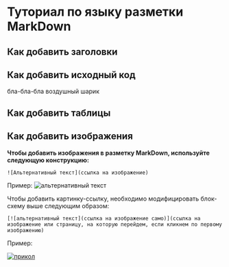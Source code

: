 # Туториал по языку разметки MarkDown

## Как добавить заголовки

## Как добавить исходный код

бла-бла-бла воздушный шарик

## Как добавить таблицы

## Как добавить изображения

**Чтобы добавить изображения в разметку MarkDown, используйте следующую конструкцию:**
```
![Альтернативный текст](ссылка на изображение)
```
Пример:
![альтернативный текст](https://www.advantour.com/img/kazakhstan/images/nature.jpg)

Чтобы добавить картинку-ссылку, необходимо модифицировать блок-схему выше следующим образом:

```
[![альтернативный текст](ссылка на изображение само)](ссылка на изображение или страницу, на которую перейдем, если кликнем по первому изображению)
```

Пример:

[![прикол](https://webgolovolomki.com/wp-content/uploads/2021/01/znimok-ekrana-2021-01-23-o-19.42.58.png)](https://www.youtube.com/watch?v=eXXg9zaJvh8)
